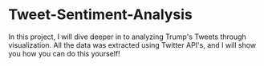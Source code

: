 # Tweet-Sentiment-Analysis
In this project, I will dive deeper in to analyzing Trump's Tweets through visualization. All the data was extracted using Twitter API's, and I will show you how you can do this yourself!
